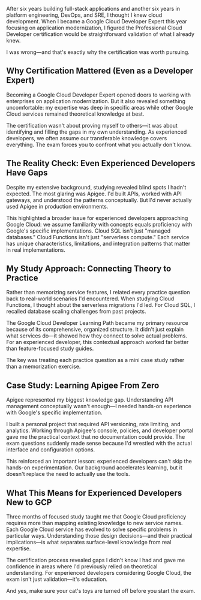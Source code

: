 After six years building full-stack applications and another six years in platform engineering, DevOps, and SRE, I thought I knew cloud development. When I became a Google Cloud Developer Expert this year focusing on application modernization, I figured the Professional Cloud Developer certification would be straightforward validation of what I already knew.

I was wrong—and that's exactly why the certification was worth pursuing.

## Why Certification Mattered (Even as a Developer Expert)

Becoming a Google Cloud Developer Expert opened doors to working with enterprises on application modernization. But it also revealed something uncomfortable: my expertise was deep in specific areas while other Google Cloud services remained theoretical knowledge at best.

The certification wasn't about proving myself to others—it was about identifying and filling the gaps in my own understanding. As experienced developers, we often assume our transferable knowledge covers everything. The exam forces you to confront what you actually don't know.

## The Reality Check: Even Experienced Developers Have Gaps

Despite my extensive background, studying revealed blind spots I hadn't expected. The most glaring was Apigee. I'd built APIs, worked with API gateways, and understood the patterns conceptually. But I'd never actually used Apigee in production environments.

This highlighted a broader issue for experienced developers approaching Google Cloud: we assume familiarity with concepts equals proficiency with Google's specific implementations. Cloud SQL isn't just "managed databases." Cloud Functions isn't just "serverless compute." Each service has unique characteristics, limitations, and integration patterns that matter in real implementations.

## My Study Approach: Connecting Theory to Practice

Rather than memorizing service features, I related every practice question back to real-world scenarios I'd encountered. When studying Cloud Functions, I thought about the serverless migrations I'd led. For Cloud SQL, I recalled database scaling challenges from past projects.

The Google Cloud Developer Learning Path became my primary resource because of its comprehensive, organized structure. It didn't just explain what services do—it showed how they connect to solve actual problems. For an experienced developer, this contextual approach worked far better than feature-focused study guides.

The key was treating each practice question as a mini case study rather than a memorization exercise.

## Case Study: Learning Apigee From Zero

Apigee represented my biggest knowledge gap. Understanding API management conceptually wasn't enough—I needed hands-on experience with Google's specific implementation.

I built a personal project that required API versioning, rate limiting, and analytics. Working through Apigee's console, policies, and developer portal gave me the practical context that no documentation could provide. The exam questions suddenly made sense because I'd wrestled with the actual interface and configuration options.

This reinforced an important lesson: experienced developers can't skip the hands-on experimentation. Our background accelerates learning, but it doesn't replace the need to actually use the tools.

## What This Means for Experienced Developers New to GCP

Three months of focused study taught me that Google Cloud proficiency requires more than mapping existing knowledge to new service names. Each Google Cloud service has evolved to solve specific problems in particular ways. Understanding those design decisions—and their practical implications—is what separates surface-level knowledge from real expertise.

The certification process revealed gaps I didn't know I had and gave me confidence in areas where I'd previously relied on theoretical understanding. For experienced developers considering Google Cloud, the exam isn't just validation—it's education.

And yes, make sure your cat's toys are turned off before you start the exam.
